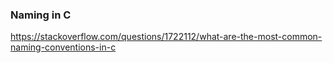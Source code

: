
### Naming in C
https://stackoverflow.com/questions/1722112/what-are-the-most-common-naming-conventions-in-c
